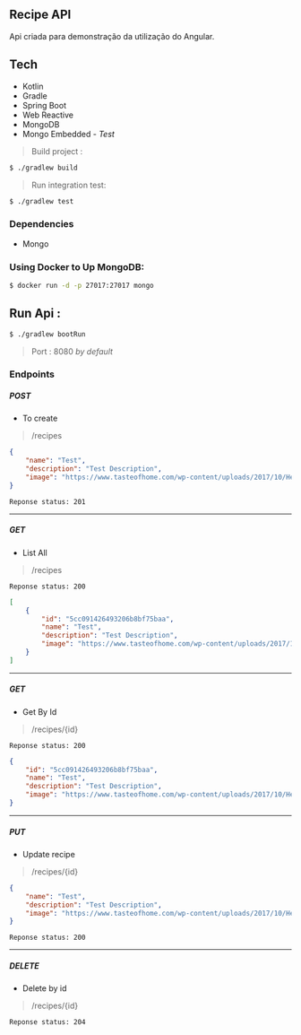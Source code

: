 ## Recipe API

Api criada para demonstração da utilização do Angular.

## Tech

* Kotlin
* Gradle
* Spring Boot
* Web Reactive
* MongoDB
* Mongo Embedded - *Test*


> Build project : 

```bash
$ ./gradlew build
```

> Run integration test:

```bash
$ ./gradlew test
```

### Dependencies

* Mongo

### Using Docker to Up MongoDB:

```bash
$ docker run -d -p 27017:27017 mongo
```

## Run Api : 

```bash
$ ./gradlew bootRun
```

> Port : 8080 *by default*


### Endpoints

##### POST

- To create

> /recipes

```json
{
	"name": "Test",
	"description": "Test Description",
	"image": "https://www.tasteofhome.com/wp-content/uploads/2017/10/Healthier-than-Egg-Rolls_EXPS_SDON17_55166_C06_23_6b-696x696.jpg"
}
```

`Reponse status: 201`

--- 

##### GET

- List All

> /recipes

`Reponse status: 200`

```json
[
    {
        "id": "5cc091426493206b8bf75baa",
        "name": "Test",
        "description": "Test Description",
        "image": "https://www.tasteofhome.com/wp-content/uploads/2017/10/Healthier-than-Egg-Rolls_EXPS_SDON17_55166_C06_23_6b-696x696.jpg"
    }
]
```

--- 

##### GET

- Get By Id

> /recipes/{id}

`Reponse status: 200`

```json
{
    "id": "5cc091426493206b8bf75baa",
    "name": "Test",
    "description": "Test Description",
    "image": "https://www.tasteofhome.com/wp-content/uploads/2017/10/Healthier-than-Egg-Rolls_EXPS_SDON17_55166_C06_23_6b-696x696.jpg"
}
```

--- 

##### PUT

- Update recipe

> /recipes/{id}

```json
{
    "name": "Test",
    "description": "Test Description",
    "image": "https://www.tasteofhome.com/wp-content/uploads/2017/10/Healthier-than-Egg-Rolls_EXPS_SDON17_55166_C06_23_6b-696x696.jpg"
}
```

`Reponse status: 200`

--- 

##### DELETE

- Delete by id

> /recipes/{id}

`Reponse status: 204`